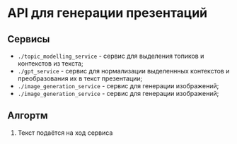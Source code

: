# API для генерации презентаций

## Сервисы

- `./topic_modelling_service` - сервис для выделения топиков и контекстов из текста; 
- `./gpt_service` - сервис для нормализации выделеннных контекстов и преобразования их в текст презентации;
- `./image_generation_service` - сервис для генерации изображений;
- `./image_generation_service` - сервис для генерации изображений;


## Алгортм

1) Текст подаётся на ход сервиса